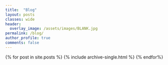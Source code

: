 ```yaml
---
title:  "Blog"
layout: posts
classes: wide
header:
  overlay_image: /assets/images/BLANK.jpg
permalink: /blog/
author_profile: true
comments: false
---
```


{% for post in site.posts %}
  {% include archive-single.html %}
{% endfor%}
